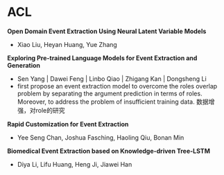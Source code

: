 # ACL


**Open Domain Event Extraction Using Neural Latent Variable Models**
- Xiao Liu, Heyan Huang, Yue Zhang


**Exploring Pre-trained Language Models for Event Extraction and Generation**
- Sen Yang | Dawei Feng | Linbo Qiao | Zhigang Kan | Dongsheng Li
- first propose an event extraction model to overcome the roles overlap problem by separating the argument prediction in terms of roles. Moreover, to address the problem of insufficient training data.    数据增强，对role的研究

**Rapid Customization for Event Extraction**
- Yee Seng Chan, Joshua Fasching, Haoling Qiu, Bonan Min

**Biomedical Event Extraction based on Knowledge-driven Tree-LSTM**
- Diya Li, Lifu Huang, Heng Ji, Jiawei Han

